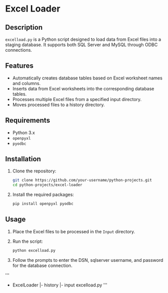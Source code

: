 # Excel Loader

## Description
`excelload.py` is a Python script designed to load data from Excel files into a staging database. It supports both SQL Server and MySQL through ODBC connections.

## Features
- Automatically creates database tables based on Excel worksheet names and columns.
- Inserts data from Excel worksheets into the corresponding database tables.
- Processes multiple Excel files from a specified input directory.
- Moves processed files to a history directory.

## Requirements
- Python 3.x
- `openpyxl`
- `pyodbc`

## Installation
1. Clone the repository:
    ```bash
    git clone https://github.com/your-username/python-projects.git
    cd python-projects/excel-loader
    ```

2. Install the required packages:
    ```bash
    pip install openpyxl pyodbc
    ```

## Usage
1. Place the Excel files to be processed in the `Input` directory.
2. Run the script:
    ```bash
    python excelload.py
    ```

3. Follow the prompts to enter the DSN, sqlserver username, and password for the database connection.

'''
 - ExcelLoader
   |- history
   |- input
   excelload.py
'''
